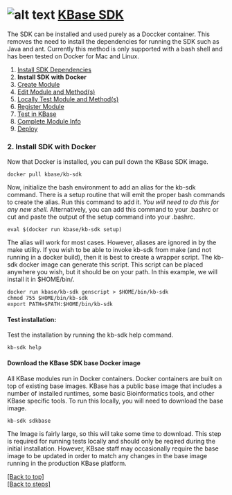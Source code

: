 # <A NAME="top"></A>![alt text](https://avatars2.githubusercontent.com/u/1263946?v=3&s=84 "KBase") [KBase SDK](../README.md)

The SDK can be installed and used purely as a Doccker container.  This removes the need to install the dependencies for running
the SDK such as Java and ant.  Currently this method is only supported with a bash shell and has been tested on Docker for Mac
and Linux.

1. [Install SDK Dependencies](kb_sdk_dependencies.md)
2. **Install SDK with Docker**
3. [Create Module](kb_sdk_create_module.md)
4. [Edit Module and Method(s)](kb_sdk_edit_module.md)
5. [Locally Test Module and Method(s)](kb_sdk_local_test_module.md)
6. [Register Module](kb_sdk_register_module.md)
7. [Test in KBase](kb_sdk_test_in_kbase.md)
8. [Complete Module Info](kb_sdk_complete_module_info.md)
9. [Deploy](kb_sdk_deploy.md)


### 2. Install SDK with Docker

Now that Docker is installed, you can pull down the KBase SDK image.

    docker pull kbase/kb-sdk

Now, initialize the bash environment to add an alias for the kb-sdk command.  There is a setup routine that will
emit the proper bash commands to create the alias.  Run this command to add it.  *You will need to do this for
any new shell.*  Alternatively, you can add this command to your .bashrc or cut and paste the output of the
setup command into your .bashrc.

    eval $(docker run kbase/kb-sdk setup)

The alias will work for most cases.  However, aliases are ignored in by the make utility.  If you wish to be
able to invoke kb-sdk from make (and not running in a docker build), then it is best to create a wrapper script.
The kb-sdk docker image can generate this script.  This script can be placed anywhere you wish, but it should be
on your path.  In this example, we will install it in $HOME/bin/.

    docker run kbase/kb-sdk genscript > $HOME/bin/kb-sdk
    chmod 755 $HOME/bin/kb-sdk
    export PATH=$PATH:$HOME/bin/kb-sdk

#### Test installation:

Test the installation by running the kb-sdk help command.

    kb-sdk help

#### Download the KBase SDK base Docker image

All KBase modules run in Docker containers.  Docker containers are built on top of existing base images.  KBase has 
a public base image that includes a number of installed runtimes, some basic Bioinformatics tools, and other KBase 
specific tools.  To run this locally, you will need to download the base image.

    kb-sdk sdkbase

The Image is fairly large, so this will take some time to download.  This step is required for running tests locally and
should only be reqired during the initial installation.  However, KBsae staff may occasionally require the base image
to be updated in order to match any changes in the base image running in the production KBase platform.

[\[Back to top\]](#top)<br>
[\[Back to steps\]](../README.md#steps)
